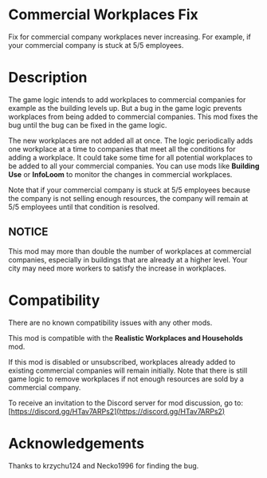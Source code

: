 ﻿# Commercial Workplaces Fix
Fix for commercial company workplaces never increasing.
For example, if your commercial company is stuck at 5/5 employees.

# Description
The game logic intends to add workplaces to commercial companies for example as the building levels up.
But a bug in the game logic prevents workplaces from being added to commercial companies.
This mod fixes the bug until the bug can be fixed in the game logic.

The new workplaces are not added all at once.
The logic periodically adds one workplace at a time to companies that meet all the conditions for adding a workplace.
It could take some time for all potential workplaces to be added to all your commercial companies.
You can use mods like **Building Use** or **InfoLoom** to monitor the changes in commercial workplaces.

Note that if your commercial company is stuck at 5/5 employees because the company is not selling enough resources,
the company will remain at 5/5 employees until that condition is resolved.

## NOTICE
This mod may more than double the number of workplaces at commercial companies, especially in buildings that are already at a higher level.
Your city may need more workers to satisfy the increase in workplaces.


# Compatibility
There are no known compatibility issues with any other mods.

This mod is compatible with the **Realistic Workplaces and Households** mod.

If this mod is disabled or unsubscribed, workplaces already added to existing commercial companies will remain initially.
Note that there is still game logic to remove workplaces if not enough resources are sold by a commercial company.

To receive an invitation to the Discord server for mod discussion, go to:  [https://discord.gg/HTav7ARPs2](https://discord.gg/HTav7ARPs2)


# Acknowledgements
Thanks to krzychu124 and Necko1996 for finding the bug.

